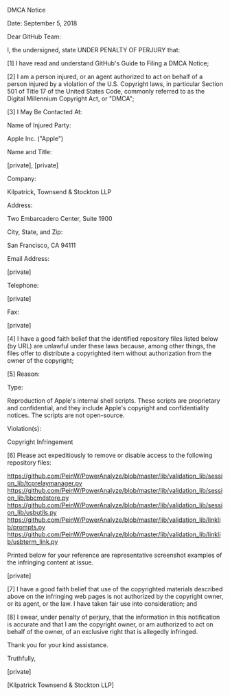 DMCA Notice

Date: September 5, 2018

Dear GitHub Team:

I, the undersigned, state UNDER PENALTY OF PERJURY that:

[1] I have read and understand GitHub's Guide to Filing a DMCA Notice;

[2] I am a person injured, or an agent authorized to act on behalf of a person injured by a violation of the U.S. Copyright laws, in particular Section 501 of Title 17 of the United States Code, commonly referred to as the Digital Millennium Copyright Act, or "DMCA";

[3] I May Be Contacted At:

Name of Injured Party:

Apple Inc. ("Apple")

Name and Title:

[private], [private]

Company:

Kilpatrick, Townsend & Stockton LLP

Address:

Two Embarcadero Center, Suite 1900

City, State, and Zip:

San Francisco, CA 94111

Email Address:

[private]  

Telephone:

[private] 

Fax:

[private]  

[4] I have a good faith belief that the identified repository files listed below (by URL) are unlawful under these laws because, among other things, the files offer to distribute a copyrighted item without authorization from the owner of the copyright;

[5] Reason:

Type:

Reproduction of Apple's internal shell scripts. These scripts are proprietary and confidential, and they include Apple's copyright and confidentiality notices. The scripts are not open-source.

Violation(s):

Copyright Infringement

[6] Please act expeditiously to remove or disable access to the following repository files:

https://github.com/PeinW/PowerAnalyze/blob/master/lib/validation_lib/session_lib/tcprelaymanager.py
https://github.com/PeinW/PowerAnalyze/blob/master/lib/validation_lib/session_lib/bbcmdstore.py
https://github.com/PeinW/PowerAnalyze/blob/master/lib/validation_lib/session_lib/usbutils.py
https://github.com/PeinW/PowerAnalyze/blob/master/lib/validation_lib/linklib/prompts.py
https://github.com/PeinW/PowerAnalyze/blob/master/lib/validation_lib/linklib/usbterm_link.py

Printed below for your reference are representative screenshot examples of the infringing content at issue.

[private] 

[7] I have a good faith belief that use of the copyrighted materials described above on the infringing web pages is not authorized by the copyright owner, or its agent, or the law. I have taken fair use into consideration; and

[8] I swear, under penalty of perjury, that the information in this notification is accurate and that I am the copyright owner, or am authorized to act on behalf of the owner, of an exclusive right that is allegedly infringed.

Thank you for your kind assistance.

Truthfully,

[private] 

[Kilpatrick Townsend & Stockton LLP]
